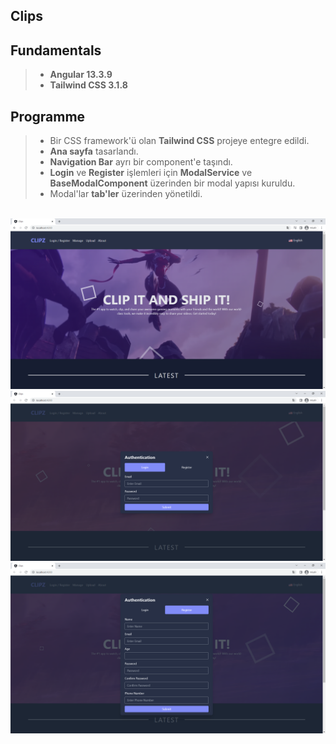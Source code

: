 ## Clips

## Fundamentals
> * **Angular 13.3.9**
> * **Tailwind CSS 3.1.8**

## Programme
> * Bir CSS framework'ü olan **Tailwind CSS** projeye entegre edildi.
> * **Ana sayfa** tasarlandı.
> * **Navigation Bar** ayrı bir component'e taşındı.
> * **Login** ve **Register** işlemleri için **ModalService** ve **BaseModalComponent** üzerinden bir modal yapısı kuruldu.
> * Modal'lar **tab'ler** üzerinden yönetildi.

<br/>
<img src="https://github.com/enesozmus/clips/blob/master/src/assets/forGitHub/Clips%20-%20Google%20Chrome%2014.10.2022%2014_25_58.png" alt="HomePage">

<br/>
<img src="https://github.com/enesozmus/clips/blob/master/src/assets/forGitHub/Clips%20-%20Google%20Chrome%2015.10.2022%2019_27_25.png" alt="LoginModal">

<br/>
<img src="https://github.com/enesozmus/clips/blob/master/src/assets/forGitHub/Clips%20-%20Google%20Chrome%2015.10.2022%2019_27_31.png" alt="RegisterModal">
